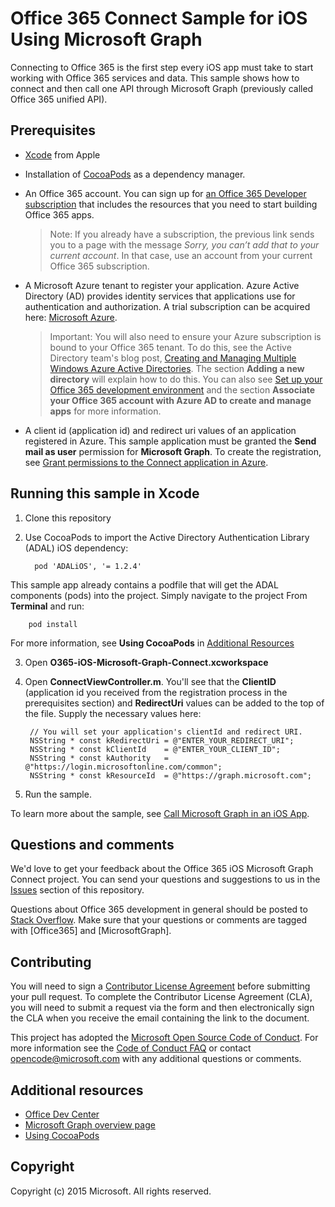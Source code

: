 # Office 365 Connect Sample for iOS Using Microsoft Graph

Connecting to Office 365 is the first step every iOS app must take to start working with Office 365 services and data. This sample shows how to connect and then call one API through Microsoft Graph (previously called Office 365 unified API).

 
## Prerequisites
* [Xcode](https://developer.apple.com/xcode/downloads/) from Apple
* Installation of [CocoaPods](https://guides.cocoapods.org/using/using-cocoapods.html)  as a dependency manager.
* An Office 365 account. You can sign up for [an Office 365 Developer subscription](https://aka.ms/devprogramsignup) that includes the resources that you need to start building Office 365 apps.

     > Note: If you already have a subscription, the previous link sends you to a page with the message *Sorry, you can’t add that to your current account*. In that case, use an account from your current Office 365 subscription.
* A Microsoft Azure tenant to register your application. Azure Active Directory (AD) provides identity services that applications use for authentication and authorization. A trial subscription can be acquired here: [Microsoft Azure](https://account.windowsazure.com/SignUp).

     > Important: You will also need to ensure your Azure subscription is bound to your Office 365 tenant. To do this, see the Active Directory team's blog post, [Creating and Managing Multiple Windows Azure Active Directories](http://blogs.technet.com/b/ad/archive/2013/11/08/creating-and-managing-multiple-windows-azure-active-directories.aspx). The section **Adding a new directory** will explain how to do this. You can also see [Set up your Office 365 development environment](https://msdn.microsoft.com/office/office365/howto/setup-development-environment#bk_CreateAzureSubscription) and the section **Associate your Office 365 account with Azure AD to create and manage apps** for more information.
      
* A client id (application id) and redirect uri values of an application registered in Azure. This sample application must be granted the **Send mail as user** permission for **Microsoft Graph**. To create the registration, see [Grant permissions to the Connect application in Azure](https://github.com/microsoftgraph/ios-objectivec-connect-rest-sample/wiki/Grant-permissions-to-the-Connect-application-in-Azure).


       
## Running this sample in Xcode

1. Clone this repository
2. Use CocoaPods to import the Active Directory Authentication Library (ADAL) iOS dependency:
        
	     pod 'ADALiOS', '= 1.2.4'

 This sample app already contains a podfile that will get the ADAL components (pods) into  the project. Simply navigate to the project From **Terminal** and run: 
        
        pod install
        
   For more information, see **Using CocoaPods** in [Additional Resources](#AdditionalResources)
  
3. Open **O365-iOS-Microsoft-Graph-Connect.xcworkspace**
4. Open **ConnectViewController.m**. You'll see that the **ClientID** (application id you received from the registration process in the prerequisites section) and **RedirectUri** values can be added to the top of the file. Supply the necessary values here:

        // You will set your application's clientId and redirect URI. 
        NSString * const kRedirectUri = @"ENTER_YOUR_REDIRECT_URI";
        NSString * const kClientId    = @"ENTER_YOUR_CLIENT_ID";
        NSString * const kAuthority   = @"https://login.microsoftonline.com/common";
        NSString * const kResourceId  = @"https://graph.microsoft.com";
    

5. Run the sample.

To learn more about the sample, see [Call Microsoft Graph in an iOS App](https://graph.microsoft.io/en-us/docs/platform/ios).

## Questions and comments

We'd love to get your feedback about the Office 365 iOS Microsoft Graph Connect project. You can send your questions and suggestions to us in the [Issues](https://github.com/OfficeDev/O365-iOS-Microsoft-Graph-Connect/issues) section of this repository.

Questions about Office 365 development in general should be posted to [Stack Overflow](http://stackoverflow.com/questions/tagged/Office365+API). Make sure that your questions or comments are tagged with [Office365] and [MicrosoftGraph].

## Contributing
You will need to sign a [Contributor License Agreement](https://cla.microsoft.com/) before submitting your pull request. To complete the Contributor License Agreement (CLA), you will need to submit a request via the form and then electronically sign the CLA when you receive the email containing the link to the document. 

This project has adopted the [Microsoft Open Source Code of Conduct](https://opensource.microsoft.com/codeofconduct/). For more information see the [Code of Conduct FAQ](https://opensource.microsoft.com/codeofconduct/faq/) or contact [opencode@microsoft.com](mailto:opencode@microsoft.com) with any additional questions or comments.

## Additional resources

* [Office Dev Center](http://dev.office.com/)
* [Microsoft Graph overview page](https://graph.microsoft.io)
* [Using CocoaPods](https://guides.cocoapods.org/using/using-cocoapods.html)

## Copyright
Copyright (c) 2015 Microsoft. All rights reserved.
